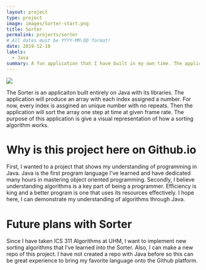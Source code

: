 ```yaml
---
layout: project
type: project
image: images/Sorter-start.png
title: Sorter
permalink: projects/sorter
# All dates must be YYYY-MM-DD format!
date: 2019-12-18
labels:
  - Java
summary: A fun application that I have built in my own time. The application sorts an array of numbers.
---
```


<img class="ui centered image" src="Sorter-finish.png" />
          
The Sorter is an applicaiton built entirely on Java with its libraries. The application will produce an array with each index assigned a number. For now, every index is assgined an unique number with no repeats. Then the application will sort the array one step at time at given frame rate. The purpose of this application is give a visual representation of how a sorting algorithm works. 

<h1>Why is this project here on Github.io</h1>
First, I wanted to a project that shows my understanding of programming in Java. Java is the first program language I've learned and have dedicated many hours in mastering object oriented programming. Secondly, I believe understanding algorithms is a key part of being a programmer. Efficiency is king and a better program is one that uses its resources effectively. I hope here, I can demonstrate my understanding of algorithms through Java.

<h1>Future plans with Sorter</h1>
Since I have taken ICS 311 Algorithms at UHM, I want to implement new sorting algorithms that I’ve learned into the Sorter. Also, I can make a new repo of this project. I have not created a repo with Java before so this can be great experience to bring my favorite language onto the Github platform.
